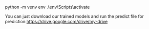 python -m venv env
.\env\Scripts\activate

You can just download our trained models and run the predict file for prediction
https://drive.google.com/drive/my-drive

